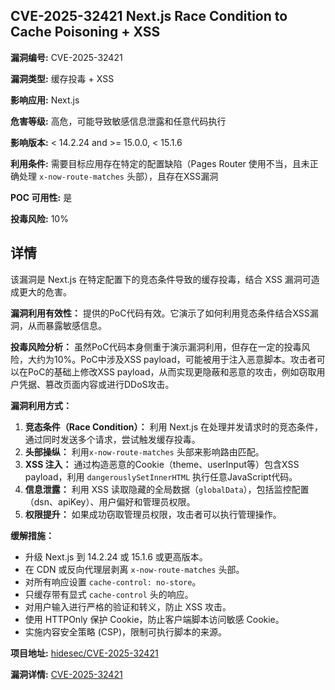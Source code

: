 ## CVE-2025-32421 Next.js Race Condition to Cache Poisoning + XSS

**漏洞编号:** CVE-2025-32421

**漏洞类型:** 缓存投毒 + XSS

**影响应用:** Next.js

**危害等级:** 高危，可能导致敏感信息泄露和任意代码执行

**影响版本:** < 14.2.24 and >= 15.0.0, < 15.1.6

**利用条件:** 需要目标应用存在特定的配置缺陷（Pages Router 使用不当，且未正确处理 `x-now-route-matches` 头部），且存在XSS漏洞

**POC 可用性:** 是

**投毒风险:** 10%

## 详情

该漏洞是 Next.js 在特定配置下的竞态条件导致的缓存投毒，结合 XSS 漏洞可造成更大的危害。

**漏洞利用有效性：**
提供的PoC代码有效。它演示了如何利用竞态条件结合XSS漏洞，从而暴露敏感信息。

**投毒风险分析：**
虽然PoC代码本身侧重于演示漏洞利用，但存在一定的投毒风险，大约为10%。PoC中涉及XSS payload，可能被用于注入恶意脚本。攻击者可以在PoC的基础上修改XSS payload，从而实现更隐蔽和恶意的攻击，例如窃取用户凭据、篡改页面内容或进行DDoS攻击。

**漏洞利用方式：**
1.  **竞态条件（Race Condition）：** 利用 Next.js 在处理并发请求时的竞态条件，通过同时发送多个请求，尝试触发缓存投毒。
2.  **头部操纵：** 利用`x-now-route-matches` 头部来影响路由匹配。
3.  **XSS 注入：**  通过构造恶意的Cookie（theme、userInput等）包含XSS payload，利用 `dangerouslySetInnerHTML` 执行任意JavaScript代码。
4.  **信息泄露：**  利用 XSS 读取隐藏的全局数据（`globalData`），包括监控配置（dsn、apiKey）、用户偏好和管理员权限。
5.  **权限提升：** 如果成功窃取管理员权限，攻击者可以执行管理操作。

**缓解措施：**
*   升级 Next.js 到 14.2.24 或 15.1.6 或更高版本。
*   在 CDN 或反向代理层剥离 `x-now-route-matches` 头部。
*   对所有响应设置 `cache-control: no-store`。
*   只缓存带有显式 `cache-control` 头的响应。
*   对用户输入进行严格的验证和转义，防止 XSS 攻击。
*   使用 HTTPOnly 保护 Cookie，防止客户端脚本访问敏感 Cookie。
*   实施内容安全策略 (CSP)，限制可执行脚本的来源。

**项目地址:** [hidesec/CVE-2025-32421](https://github.com/hidesec/CVE-2025-32421)

**漏洞详情:** [CVE-2025-32421](https://nvd.nist.gov/vuln/detail/CVE-2025-32421)